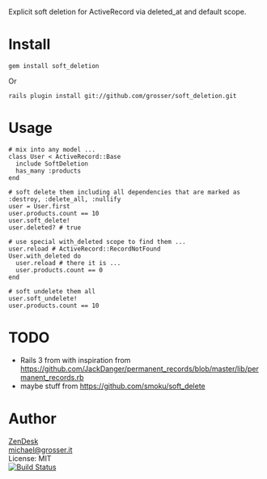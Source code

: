 Explicit soft deletion for ActiveRecord via deleted_at and default scope.

Install
=======
    gem install soft_deletion
Or

    rails plugin install git://github.com/grosser/soft_deletion.git


Usage
=====
    # mix into any model ...
    class User < ActiveRecord::Base
      include SoftDeletion
      has_many :products
    end

    # soft delete them including all dependencies that are marked as :destroy, :delete_all, :nullify
    user = User.first
    user.products.count == 10
    user.soft_delete!
    user.deleted? # true

    # use special with_deleted scope to find them ...
    user.reload # ActiveRecord::RecordNotFound
    User.with_deleted do
      user.reload # there it is ...
      user.products.count == 0
    end

    # soft undelete them all
    user.soft_undelete!
    user.products.count == 10

TODO
====
 - Rails 3 from with inspiration from https://github.com/JackDanger/permanent_records/blob/master/lib/permanent_records.rb
 - maybe stuff from https://github.com/smoku/soft_delete


Author
======
[ZenDesk](http://zendesk.com)<br/>
michael@grosser.it<br/>
License: MIT<br/>
[![Build Status](https://secure.travis-ci.org/grosser/soft_deletion.png)](http://travis-ci.org/grosser/soft_deletion)

